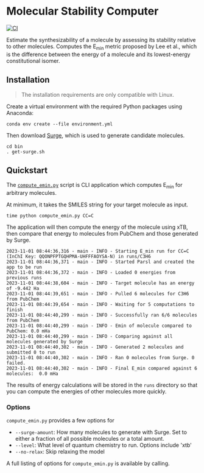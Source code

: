 # Molecular Stability Computer
[![CI](https://github.com/HydrogenStorage/molecular-stability-computer/actions/workflows/python-app.yml/badge.svg)](https://github.com/HydrogenStorage/molecular-stability-computer/actions/workflows/python-app.yml)

Estimate the synthesizability of a molecule by assessing its stability relative to other molecules.
Computes the E<sub>min</sub> metric proposed by Lee et al., which is the difference between the energy of a molecule 
and its lowest-energy constitutional isomer.

## Installation

> The installation requirements are only compatible with Linux.

Create a virtual environment with the required Python packages using Anaconda:

```commandline
conda env create --file environment.yml
```

Then download [Surge](https://github.com/StructureGenerator/surge), which is used to generate candidate molecules.

```commandline
cd bin
. get-surge.sh
```

## Quickstart

The [`compute_emin.py`](./compute_emin.py) script is CLI application 
which computes E<sub>min</sub> for arbitrary molecules.

At minimum, it takes the SMILES string for your target molecule as input.

```commandline
time python compute_emin.py CC=C
```

The application will then compute the energy of the molecule using xTB,
then compare that energy to molecules from PubChem and those generated by Surge.

```log
2023-11-01 08:44:36,316 - main - INFO - Starting E_min run for CC=C (InChI Key: QQONPFPTGQHPMA-UHFFFAOYSA-N) in runs/C3H6
2023-11-01 08:44:36,371 - main - INFO - Started Parsl and created the app to be run
2023-11-01 08:44:36,372 - main - INFO - Loaded 0 energies from previous runs
2023-11-01 08:44:38,604 - main - INFO - Target molecule has an energy of -9.442 Ha
2023-11-01 08:44:39,651 - main - INFO - Pulled 6 molecules for C3H6 from PubChem
2023-11-01 08:44:39,654 - main - INFO - Waiting for 5 computations to finish
2023-11-01 08:44:40,299 - main - INFO - Successfully ran 6/6 molecules from PubChem
2023-11-01 08:44:40,299 - main - INFO - Emin of molecule compared to PubChem: 0.0 mHa
2023-11-01 08:44:40,299 - main - INFO - Comparing against all molecules generated by Surge
2023-11-01 08:44:40,302 - main - INFO - Generated 2 molecules and submitted 0 to run
2023-11-01 08:44:40,302 - main - INFO - Ran 0 molecules from Surge. 0 failed.
2023-11-01 08:44:40,302 - main - INFO - Final E_min compared against 6 molecules:  0.0 mHa
```

The results of energy calculations will be stored in the `runs` directory so that you can 
compute the energies of other molecules more quickly.

### Options

`compute_emin.py` provides a few options for 

- `--surge-amount`: How many molecules to generate with Surge. Set to either a fraction 
  of all possible molecules or a total amount.
- `--level`: What level of quantum chemistry to run. Options include 'xtb'
- `--no-relax`: Skip relaxing the model

A full listing of options for `compute_emin.py` is available by calling.

